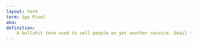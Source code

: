 ```yaml
---
layout: term
term: Spy Pixel
aka:
definition:
    A bullshit term used to sell people on yet another service. Email tracking requires consent and is one of the least invasive forms of online tracking.
---
```

